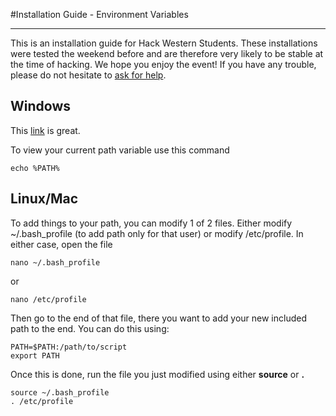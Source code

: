#Installation Guide - Environment Variables
***
This is an installation guide for Hack Western Students. These installations were tested the weekend before and are therefore very likely to be stable at the time of hacking. We hope you enjoy the event! If you have any trouble, please do not hesitate to [ask for help](http://mentors.hackwestern.com).

## Windows
This [link](http://www.computerhope.com/issues/ch000549.htm) is great.

To view your current path variable use this command
	
	echo %PATH%

## Linux/Mac
To add things to your path, you can modify 1 of 2 files. Either modify ~/.bash_profile (to add path only for that user) or modify /etc/profile. In either case, open the file
```
nano ~/.bash_profile
```
or
```
nano /etc/profile
```
Then go to the end of that file, there you want to add your new included path to the end. You can do this using:
```
PATH=$PATH:/path/to/script
export PATH
```
Once this is done, run the file you just modified using either **source** or **.**
```
source ~/.bash_profile
. /etc/profile
```
